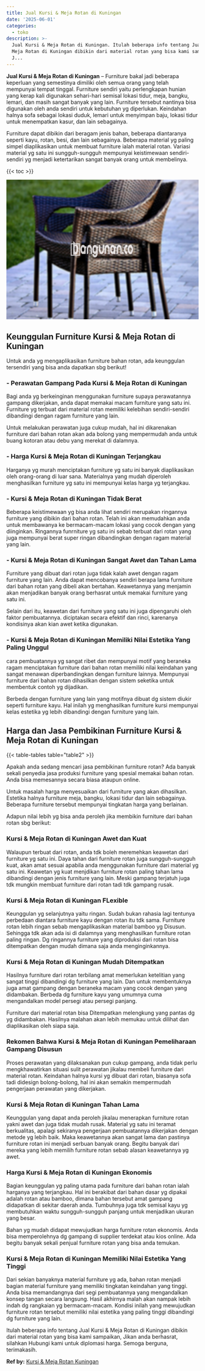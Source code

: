 ```yaml
---
title: Jual Kursi & Meja Rotan di Kuningan
date: '2025-06-01'
categories:
  - toko
description: >-
  Jual Kursi & Meja Rotan di Kuningan. Itulah beberapa info tentang Jual Kursi &
  Meja Rotan di Kuningan dibikin dari material rotan yang bisa kami sampaikan,
  J...
---
```


**Jual Kursi & Meja Rotan di Kuningan** – Furniture bakal jadi beberapa keperluan yang semestinya dimiliki oleh semua orang yang telah mempunyai tempat tinggal. Furniture sendiri yaitu perlengkapan hunian yang kerap kali digunakan sehari-hari semisal lokasi tidur, meja, bangku, lemari, dan masih sangat banyak yang lain. Furniture tersebut nantinya bisa digunakan oleh anda sendiri untuk kebutuhan yg diperlukan. Keindahan halnya sofa sebagai lokasi duduk, lemari untuk menyimpan baju, lokasi tidur untuk menempatkan kasur, dan lain sebagainya.

Furniture dapat dibikin dari beragam jenis bahan, beberapa diantaranya seperti kayu, rotan, besi, dan lain sebagainya. Beberapa material yg paling simpel diaplikasikan untuk membuat furniture ialah material rotan. Variasi material yg satu ini sungguh-sungguh mempunyai keistimewaan sendiri-sendiri yg menjadi ketertarikan sangat banyak orang untuk membelinya.

{{< toc >}}

![Jual Kursi & Meja Rotan di Kuningan](/images/kursi-meja-rotan-murah29.png)

## Keunggulan Furniture Kursi & Meja Rotan di Kuningan

Untuk anda yg mengaplikasikan furniture bahan rotan, ada keunggulan tersendiri yang bisa anda dapatkan sbg berikut!

### \- Perawatan Gampang Pada Kursi & Meja Rotan di Kuningan

Bagi anda yg berkeinginan menggunakan furniture supaya perawatannya gampang dikerjakan, anda dapat memakai macam furniture yang satu ini. Furniture yg terbuat dari material rotan memiliki kelebihan sendiri-sendiri dibandingi dengan ragam furniture yang lain.

Untuk melakukan perawatan juga cukup mudah, hal ini dikarenakan furniture dari bahan rotan akan ada bolong yang mempermudah anda untuk buang kotoran atau debu yang merekat di dalamnya.

### \- Harga Kursi & Meja Rotan di Kuningan Terjangkau

Harganya yg murah menciptakan furniture yg satu ini banyak diaplikasikan oleh orang-orang di luar sana. Materialnya yang mudah diperoleh menghasilkan furniture yg satu ini mempunyai kelas harga yg terjangkau.

### \- Kursi & Meja Rotan di Kuningan Tidak Berat

Beberapa keistimewaan yg bisa anda lihat sendiri merupakan ringannya furniture yang dibikin dari bahan rotan. Telah ini akan memudahkan anda untuk membawanya ke bermacam-macam lokasi yang cocok dengan yang diinginkan. Ringannya funrniture yg satu ini sebab terbuat dari rotan yang juga mempunyai berat super ringan dibandingkan dengan ragam material yang lain.

### \- Kursi & Meja Rotan di Kuningan Sangat Awet dan Tahan Lama

Furniture yang dibuat dari rotan juga tidak kalah awet dengan ragam furniture yang lain. Anda dapat mencobanya sendiri berapa lama furniture dari bahan rotan yang dibeli akan bertahan. Keawetannya yang menjamin akan menjadikan banyak orang berhasrat untuk memakai furniture yang satu ini.

Selain dari itu, keawetan dari furniture yang satu ini juga dipengaruhi oleh faktor pembuatannya. diciptakan secara efektif dan rinci, karenanya kondisinya akan kian awet ketika digunakan.

### \- Kursi & Meja Rotan di Kuningan Memiliki Nilai Estetika Yang Paling Unggul

cara pembuatannya yg sangat ribet dan mempunyai motif yang beraneka ragam menciptakan furniture dari bahan rotan memiliki nilai keindahan yang sangat menawan diperbandingkan dengan furniture lainnya. Mempunyai furniture dari bahan rotan dihasilkan dengan sistem seketika untuk membentuk contoh yg dijadikan.

Berbeda dengan furniture yang lain yang motifnya dibuat dg sistem diukir seperti furniture kayu. Hal inilah yg menghasilkan furniture kursi mempunyai kelas estetika yg lebih dibandingi dengan furniture yang lain.

## Harga dan Jasa Pembikinan Furniture Kursi & Meja Rotan di Kuningan

{{< table-tables table="table2" >}}

Apakah anda sedang mencari jasa pembikinan furniture rotan? Ada banyak sekali penyedia jasa produksi furniture yang spesial memakai bahan rotan. Anda bisa memesannya secara biasa ataupun online.

Untuk masalah harga menyesuaikan dari furniture yang akan dihasilkan. Estetika halnya furniture meja, bangku, lokasi tidur dan lain sebagainya. Beberapa furniture tersebut mempunyai tingkatan harga yang berlainan.

Adapun nilai lebih yg bisa anda peroleh jika membikin furniture dari bahan rotan sbg berikut:

### Kursi & Meja Rotan di Kuningan Awet dan Kuat

Walaupun terbuat dari rotan, anda tdk boleh meremehkan keawetan dari furniture yg satu ini. Daya tahan dari furniture rotan juga sungguh-sungguh kuat, akan amat sesuai apabila anda menggunakan furniture dari material yg satu ini. Keawetan yg kuat menjdikan furniture rotan paling tahan lama dibandingi dengan jenis furniture yang lain. Meski gampang terjatuh juga tdk mungkin membuat furniture dari rotan tadi tdk gampang rusak.

### Kursi & Meja Rotan di Kuningan FLexible

Keunggulan yg selanjutnya yaitu ringan. Sudah bukan rahasia lagi tentunya perbedaan diantara furniture kayu dengan rotan itu tdk sama. Furniture rotan lebih ringan sebab mengaplikasikan material bamboo yg Disusun. Sehingga tdk akan ada isi di dalamnya yang menghasilkan furniture rotan paling ringan. Dg ringannya furniture yang diproduksi dari rotan bisa ditempatkan dengan mudah dimana saja anda menginginkannya.

### Kursi & Meja Rotan di Kuningan Mudah Ditempatkan

Hasilnya furniture dari rotan terbilang amat memerlukan ketelitian yang sangat tinggi dibandingi dg furniture yang lain. Dan untuk membentuknya juga amat gampang dengan beraneka macam yang cocok dengan yang didambakan. Berbeda dg furniture kayu yang umumnya cuma mengandalkan model persegi atau persegi panjang.

Furniture dari material rotan bisa Ditempatkan melengkung yang pantas dg yg didambakan. Hasilnya malahan akan lebih memukau untuk dilihat dan diaplikasikan oleh siapa saja.

### Rekomen Bahwa Kursi & Meja Rotan di Kuningan Pemeliharaan Gampang Disusun

Proses perawatan yang dilaksanakan pun cukup gampang, anda tidak perlu mengkhawatirkan situasi sulit perawatan jikalau membeli furniture dari material rotan. Keindahan halnya kursi yg dibuat dari rotan, biasanya sofa tadi didesign bolong-bolong, hal ini akan semakin mempermudah pengerjaan perawatan yang dikerjakan.

### Kursi & Meja Rotan di Kuningan Tahan Lama

Keunggulan yang dapat anda peroleh jikalau menerapkan furniture rotan yakni awet dan juga tidak mudah rusak. Material yg satu ini teramat berkualitas, apalagi sekiranya pengerjaan pembuatannya dikerjakan dengan metode yg lebih baik. Maka keawetannya akan sangat lama dan pastinya furniture rotan ini menjadi serbuan banyak orang. Begitu banyak dari mereka yang lebih memilih furniture rotan sebab alasan keawetannya yg awet.

### Harga Kursi & Meja Rotan di Kuningan Ekonomis

Bagian keunggulan yg paling utama pada furniture dari bahan rotan ialah harganya yang terjangkau. Hal ini berakibat dari bahan dasar yg dipakai adalah rotan atau bamboo, dimana bahan tersebut amat gampang didapatkan di sekitar daerah anda. Tumbuhnya juga tdk semisal kayu yg membutuhkan waktu sungguh-sungguh panjang untuk menjadikan ukuran yang besar.

Bahan yg mudah didapat mewujudkan harga furniture rotan ekonomis. Anda bisa memperolehnya dg gampang di supplier terdekat atau kios online. Ada begitu banyak sekali penjual furniture rotan yang bisa anda temukan.

### Kursi & Meja Rotan di Kuningan Memiliki Nilai Estetika Yang Tinggi

Dari sekian banyaknya material furniture yg ada, bahan rotan menjadi bagian material furniture yang memiliki tingkatan keindahan yang tinggi. Anda bisa memandangnya dari segi pembuatannya yang mengandalkan konsep tangan secara langsung. Hasil akhirnya malah akan nampak lebih indah dg rangkaian yg bermacam-macam. Kondisi inilah yang mewujudkan furniture rotan tersebut memiliki nilai estetika yang paling tinggi dibandingi dg furniture yang lain.

Itulah beberapa info tentang Jual Kursi & Meja Rotan di Kuningan dibikin dari material rotan yang bisa kami sampaikan, Jikan anda berhasrat, silahkan Hubungi kami untuk diplomasi harga. Semoga berguna, terimakasih.

**Ref by:** [Kursi & Meja Rotan Kuningan](https://id.wikipedia.org/wiki/Kursi)
